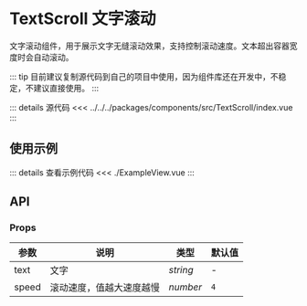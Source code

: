 # TextScroll 文字滚动

文字滚动组件，用于展示文字无缝滚动效果，支持控制滚动速度。文本超出容器宽度时会自动滚动。

::: tip
目前建议复制源代码到自己的项目中使用，因为组件库还在开发中，不稳定，不建议直接使用。
:::  

::: details 源代码
<<< ../../../packages/components/src/TextScroll/index.vue
:::

## 使用示例

<script lang="ts" setup>
import ExampleView from './ExampleView.vue'
</script>

<ExampleView />

::: details 查看示例代码
<<< ./ExampleView.vue
:::

## API

### Props

| 参数 | 说明 | 类型 | 默认值 |
| --- | --- | --- | --- |
| text | 文字 | _string_ | - |
| speed | 滚动速度，值越大速度越慢 | _number_ | `4` |
